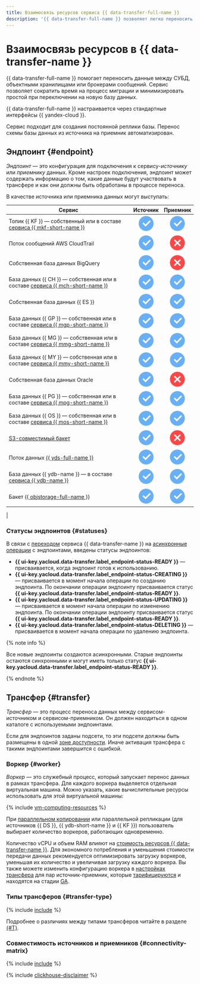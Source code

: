 ```yaml
---
title: Взаимосвязь ресурсов сервиса {{ data-transfer-full-name }}
description: '{{ data-transfer-full-name }} позволяет легко переносить данные между базами данных. Сервис позволяет сократить время на процесс миграции, минимизировать простой при переключении на новую базу данных или иметь постоянную реплику базы.'
---
```


# Взаимосвязь ресурсов в {{ data-transfer-name }}

{{ data-transfer-full-name }} помогает переносить данные между СУБД, объектными хранилищами или брокерами сообщений. Сервис позволяет сократить время на процесс миграции и минимизировать простой при переключении на новую базу данных.

{{ data-transfer-full-name }} настраивается через стандартные интерфейсы {{ yandex-cloud }}.

Сервис подходит для создания постоянной реплики базы. Перенос схемы базы данных из источника на приемник автоматизирован.

## Эндпоинт {#endpoint}

_Эндпоинт_ — это конфигурация для подключения к сервису-_источнику_ или _приемнику_ данных. Кроме настроек подключения, эндпоинт может содержать информацию о том, какие данные будут участвовать в трансфере и как они должны быть обработаны в процессе переноса.

В качестве источника или приемника данных могут выступать:

| Сервис                                                                                                                                |                                Источник                                |               Приемник               |
|---------------------------------------------------------------------------------------------------------------------------------------|:----------------------------------------------------------------------:|:------------------------------------:|
| Топик {{ KF }} — собственный или в составе [сервиса {{ mkf-short-name }}](../../managed-kafka/)                                       |                  ![yes](../../_assets/common/yes.svg)                  | ![yes](../../_assets/common/yes.svg) |
| Поток сообщений AWS CloudTrail                                                                                                        |                  ![yes](../../_assets/common/yes.svg)                  |  ![no](../../_assets/common/no.svg)  |
| Собственная база данных BigQuery                                                                                                      |                  ![yes](../../_assets/common/yes.svg)                  |  ![no](../../_assets/common/no.svg)  |
| База данных {{ CH }} — собственная или в составе [сервиса {{ mch-short-name }}](../../managed-clickhouse/)                            |                  ![yes](../../_assets/common/yes.svg)                  | ![yes](../../_assets/common/yes.svg) |
| Собственная база данных {{ ES }}                                                                                                      |                  ![yes](../../_assets/common/yes.svg)                  | ![yes](../../_assets/common/yes.svg) |
| База данных {{ GP }} — собственная или в составе [сервиса {{ mgp-short-name }}](../../managed-greenplum/)                             |                  ![yes](../../_assets/common/yes.svg)                  | ![yes](../../_assets/common/yes.svg) |
| База данных {{ MG }} — собственная или в составе [сервиса {{ mmg-short-name }}](../../managed-mongodb/)                               |                  ![yes](../../_assets/common/yes.svg)                  | ![yes](../../_assets/common/yes.svg) |
| База данных {{ MY }} — собственная или в составе [сервиса {{ mmy-short-name }}](../../managed-mysql/)                                 |                  ![yes](../../_assets/common/yes.svg)                  | ![yes](../../_assets/common/yes.svg) |
| Собственная база данных Oracle                                                                                                        |                  ![yes](../../_assets/common/yes.svg)                  |  ![no](../../_assets/common/no.svg)  |
| База данных {{ PG }} — собственная или в составе [сервиса {{ mpg-short-name }}](../../managed-postgresql/)                            |                  ![yes](../../_assets/common/yes.svg)                  | ![yes](../../_assets/common/yes.svg) |
| База данных {{ OS }} — собственная или в составе [сервиса {{ mos-short-name }}](../../managed-opensearch/)                            |                  ![yes](../../_assets/common/yes.svg)                  | ![yes](../../_assets/common/yes.svg) |
| [S3-совместимый бакет](../../glossary/s3.md) |                  ![yes](../../_assets/common/yes.svg)                  |  ![no](../../_assets/common/no.svg)  |
| Поток данных [{{ yds-full-name }}](../../data-streams/)                                                                               |                  ![yes](../../_assets/common/yes.svg)                  | ![yes](../../_assets/common/yes.svg) |
| База данных {{ ydb-name }} — в составе [сервиса {{ ydb-name }}](../../ydb/)                                                           |                  ![yes](../../_assets/common/yes.svg)                  | ![yes](../../_assets/common/yes.svg) |
| Бакет [{{ objstorage-full-name }}](../../storage/)                                                                                    |                  ![yes](../../_assets/common/yes.svg)                  | ![yes](../../_assets/common/yes.svg) |
| 

### Статусы эндпоинтов {#statuses}

В связи с [переходом](../release-notes/2501.md) сервиса {{ data-transfer-name }} на [асинхронные операции](../../api-design-guide/concepts/async.md) с эндпоинтами, введены статусы эндпоинтов:

* **{{ ui-key.yacloud.data-transfer.label_endpoint-status-READY }}** — присваивается, когда эндпоинт готов к использованию.
* **{{ ui-key.yacloud.data-transfer.label_endpoint-status-CREATING }}** — присваивается в момент начала операции по созданию эндпоинта. По окончании операции эндпоинту присваивается статус **{{ ui-key.yacloud.data-transfer.label_endpoint-status-READY }}**.
* **{{ ui-key.yacloud.data-transfer.label_endpoint-status-UPDATING }}** — присваивается в момент начала операции по изменению эндпоинта. По окончании операции эндпоинту присваивается статус **{{ ui-key.yacloud.data-transfer.label_endpoint-status-READY }}**.
* **{{ ui-key.yacloud.data-transfer.label_endpoint-status-DELETING }}** — присваивается в момент начала операции по удалению эндпоинта.

{% note info %}

Все новые эндпоинты создаются асинхронными. Старые эндпоинты остаются синхронными и могут иметь только статус **{{ ui-key.yacloud.data-transfer.label_endpoint-status-READY }}**.

{% endnote %}

## Трансфер {#transfer}

_Трансфер_ — это процесс переноса данных между сервисом-источником и сервисом-приемником. Он должен находиться в одном каталоге с используемыми эндпоинтами.

Если для эндпоинтов заданы подсети, то эти подсети должны быть размещены в одной [зоне доступности](../../overview/concepts/geo-scope.md). Иначе активация трансфера с такими эндпоинтами завершится с ошибкой.

### Воркер {#worker}

_Воркер_ — это служебный процесс, который запускает перенос данных в рамках трансфера. Для каждого воркера выделяется отдельная виртуальная машина. Можно указать, какие вычислительные ресурсы использовать для этой виртуальной машины:

{% include [vm-computing-resources](../../_includes/data-transfer/vm-computing-resources.md) %}

При [параллельном копировании](sharded.md) или параллельной репликации (для источников {{ DS }}, {{ ydb-short-name }} и {{ KF }}) пользователь выбирает количество воркеров, работающих одновременно.

Количество vCPU и объем RAM влияют на [стоимость ресурсов {{ data-transfer-name }}](../pricing.md). Для экономного потребления и уменьшения стоимости передачи данных рекомендуется оптимизировать загрузку воркеров, уменьшая их количество и увеличивая загрузку каждого воркера. Вы также можете изменить конфигурацию воркера в [настройках трансфера](../operations/transfer.md#update) для пар источник-приемник, которые [тарифицируются](../pricing.md) и находятся на стадии [GA](../../overview/concepts/launch-stages.md).

### Типы трансферов {#transfer-type}

{% include [include](../../_includes/data-transfer/transfer-types.md) %}

Подробнее о различиях между типами трансферов читайте в разделе [{#T}](./transfer-lifecycle.md).

### Совместимость источников и приемников {#connectivity-matrix}

{% include [include](../../_includes/data-transfer/connectivity-marix.md) %}

{% include [clickhouse-disclaimer](../../_includes/clickhouse-disclaimer.md) %}